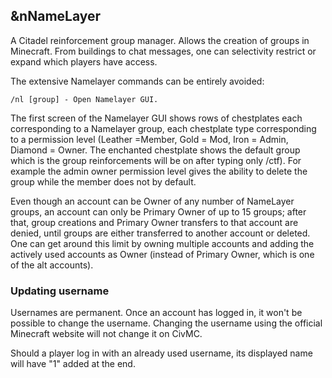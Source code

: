 ## &nNameLayer

A Citadel reinforcement group manager. Allows the creation of groups in 
Minecraft. From buildings to chat messages, one can selectivity restrict 
or expand which players have access.

The extensive Namelayer commands can be entirely avoided:

    /nl [group] - Open Namelayer GUI.

The first screen of the Namelayer GUI shows rows of chestplates each 
corresponding to a Namelayer group, each chestplate type corresponding 
to a permission level (Leather =Member, Gold = Mod, Iron = Admin, Diamond = Owner.
The enchanted chestplate shows the default group which is the group 
reinforcements will be on after typing only /ctf). For example the admin 
owner permission level gives the ability to delete the group while the 
member does not by default.

Even though an account can be Owner of any number of NameLayer groups, 
an account can only be Primary Owner of up to 15 groups; after that, 
group creations and Primary Owner transfers to that account are denied, 
until groups are either transferred to another account or deleted. One 
can get around this limit by owning multiple accounts and adding the 
actively used accounts as Owner (instead of Primary Owner, which is 
one of the alt accounts).

### Updating username

Usernames are permanent. Once an account has logged in, it won't be 
possible to change the username. Changing the username using the official 
Minecraft website will not change it on CivMC.

Should a player log in with an already used username, its displayed 
name will have "1" added at the end. 
